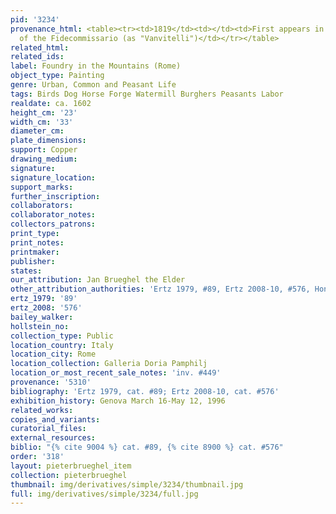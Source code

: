 ```yaml
---
pid: '3234'
provenance_html: <table><tr><td>1819</td><td></td><td>First appears in the inventory
  of the Fidecommissario (as "Vanvitelli")</td></tr></table>
related_html: 
related_ids: 
label: Foundry in the Mountains (Rome)
object_type: Painting
genre: Urban, Common and Peasant Life
tags: Birds Dog Horse Forge Watermill Burghers Peasants Labor
realdate: ca. 1602
height_cm: '23'
width_cm: '33'
diameter_cm: 
plate_dimensions: 
support: Copper
drawing_medium: 
signature: 
signature_location: 
support_marks: 
further_inscription: 
collaborators: 
collaborator_notes: 
collectors_patrons: 
print_type: 
print_notes: 
printmaker: 
publisher: 
states: 
our_attribution: Jan Brueghel the Elder
other_attribution_authorities: 'Ertz 1979, #89, Ertz 2008-10, #576, Honig database'
ertz_1979: '89'
ertz_2008: '576'
bailey_walker: 
hollstein_no: 
collection_type: Public
location_country: Italy
location_city: Rome
location_collection: Galleria Doria Pamphilj
location_or_most_recent_sale_notes: 'inv. #449'
provenance: '5310'
bibliography: 'Ertz 1979, cat. #89; Ertz 2008-10, cat. #576'
exhibition_history: Genova March 16-May 12, 1996
related_works: 
copies_and_variants: 
curatorial_files: 
external_resources: 
biblio: "{% cite 9004 %} cat. #89, {% cite 8900 %} cat. #576"
order: '318'
layout: pieterbrueghel_item
collection: pieterbrueghel
thumbnail: img/derivatives/simple/3234/thumbnail.jpg
full: img/derivatives/simple/3234/full.jpg
---
```

